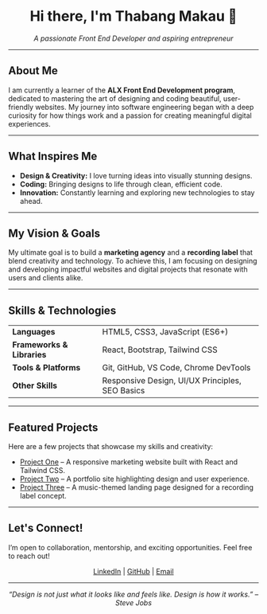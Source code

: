 <!-- GitHub Profile README Template -->

<h1 align="center">Hi there, I'm Thabang Makau 👋</h1>

<p align="center">
  <em>A passionate Front End Developer and aspiring entrepreneur</em>
</p>

---

## About Me

<p>
  I am currently a learner of the <strong>ALX Front End Development program</strong>, dedicated to mastering the art of designing and coding beautiful, user-friendly websites. My journey into software engineering began with a deep curiosity for how things work and a passion for creating meaningful digital experiences.
</p>

---

## What Inspires Me

<ul>
  <li><strong>Design & Creativity:</strong> I love turning ideas into visually stunning designs.</li>
  <li><strong>Coding:</strong> Bringing designs to life through clean, efficient code.</li>
  <li><strong>Innovation:</strong> Constantly learning and exploring new technologies to stay ahead.</li>
</ul>

---

## My Vision & Goals

<p>
  My ultimate goal is to build a <strong>marketing agency</strong> and a <strong>recording label</strong> that blend creativity and technology. To achieve this, I am focusing on designing and developing impactful websites and digital projects that resonate with users and clients alike.
</p>

---

## Skills & Technologies

<table>
  <tr>
    <td><b>Languages</b></td>
    <td>HTML5, CSS3, JavaScript (ES6+)</td>
  </tr>
  <tr>
    <td><b>Frameworks & Libraries</b></td>
    <td>React, Bootstrap, Tailwind CSS</td>
  </tr>
  <tr>
    <td><b>Tools & Platforms</b></td>
    <td>Git, GitHub, VS Code, Chrome DevTools</td>
  </tr>
  <tr>
    <td><b>Other Skills</b></td>
    <td>Responsive Design, UI/UX Principles, SEO Basics</td>
  </tr>
</table>

---

## Featured Projects

<p>
  Here are a few projects that showcase my skills and creativity:
</p>

<ul>
  <li><a href="https://github.com/yourusername/project1" target="_blank">Project One</a> – A responsive marketing website built with React and Tailwind CSS.</li>
  <li><a href="https://github.com/yourusername/project2" target="_blank">Project Two</a> – A portfolio site highlighting design and user experience.</li>
  <li><a href="https://github.com/yourusername/project3" target="_blank">Project Three</a> – A music-themed landing page designed for a recording label concept.</li>
</ul>

---

## Let's Connect!

<p>
  I’m open to collaboration, mentorship, and exciting opportunities. Feel free to reach out!
</p>

<p align="center">
  <a href="https://linkedin.com/in/yourlinkedin" target="_blank">LinkedIn</a> | 
  <a href="https://github.com/yourusername" target="_blank">GitHub</a> | 
  <a href="mailto:youremail@example.com">Email</a>
</p>

---

<p align="center">
  <em>“Design is not just what it looks like and feels like. Design is how it works.” – Steve Jobs</em>
</p>

